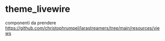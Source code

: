 # theme_livewire

<!-- Contenuto migrato da _docs/theme_livewire.txt -->


componenti da prendere
https://github.com/christophrumpel/larastreamers/tree/main/resources/views
